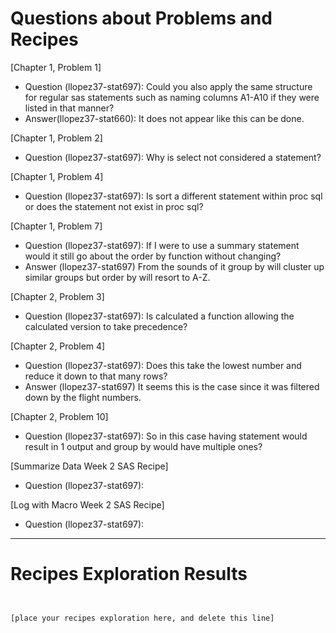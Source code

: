 
# Questions about Problems and Recipes



[Chapter 1, Problem 1]
- Question (llopez37-stat697): Could you also apply the same structure for regular sas statements such as naming columns A1-A10 if they were listed in that manner? 
- Answer(llopez37-stat660): It does not appear like this can be done. 

[Chapter 1, Problem 2]
- Question (llopez37-stat697): Why is select not considered a statement? 

[Chapter 1, Problem 4]
- Question (llopez37-stat697): Is sort a different statement within proc sql or does the statement not exist in proc sql? 

[Chapter 1, Problem 7]
- Question (llopez37-stat697): If I were to use a summary statement would it still go about the order by function without changing? 
- Answer (llopez37-stat697) From the sounds of it group by will cluster up similar groups but order by will resort to A-Z. 

[Chapter 2, Problem 3]
- Question (llopez37-stat697): Is calculated a function allowing the calculated version to take precedence? 

[Chapter 2, Problem 4]
- Question (llopez37-stat697):  Does this take the lowest number and reduce it down to that many rows? 
- Answer (llopez37-stat697) It seems this is the case since it was filtered down by the flight numbers.

[Chapter 2, Problem 10]
- Question (llopez37-stat697):  So in this case having statement would result in 1 output and group by would have multiple ones?  

[Summarize Data Week 2 SAS Recipe]
- Question (llopez37-stat697): 

[Log with Macro Week 2 SAS Recipe]
- Question (llopez37-stat697): 


***



# Recipes Exploration Results



```


[place your recipes exploration here, and delete this line]



```
